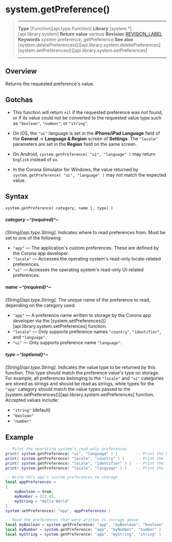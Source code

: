 # system.getPreference()

> --------------------- ------------------------------------------------------------------------------------------
> __Type__              [Function][api.type.Function]
> __Library__           [system.*][api.library.system]
> __Return value__      various
> __Revision__          [REVISION_LABEL](REVISION_URL)
> __Keywords__          system preference, getPreference
> __See also__          [system.deletePreferences()][api.library.system.deletePreferences]
>                       [system.setPreferences()][api.library.system.setPreferences]
> --------------------- ------------------------------------------------------------------------------------------


## Overview

Returns the requested preference's value.


## Gotchas

* This function will return `nil` if the requested preference was not found, or if its value could not be converted to the requested value type such as `"boolean"`, `"number"`, or `"string"`.

* On iOS, the `"ui"` language is set in the <nobr>__iPhone/iPad Language__</nobr> field of the __General__ &rarr; <nobr>__Language & Region__</nobr> screen of __Settings__. The `"locale"` parameters are set in the __Region__ field on the same screen.

* On Android, <nobr>`system.getPreference( "ui", "language" )`</nobr> may return `English` instead of `en`.

* In the Corona Simulator for Windows, the value returned by <nobr>`system.getPreference( "ui", "language" )`</nobr> may not match the expected value.


## Syntax

	system.getPreference( category, name [, type] )

##### category ~^(required)^~
_[String][api.type.String]._ Indicates where to read preferences from. Must be set to one of the following:

* `"app"` &mdash; The application's custom preferences. These are defined by the Corona app developer.
* `"locale"` &mdash; Accesses the operating system's <nobr>read-only</nobr> <nobr>locale-related</nobr> preferences.
* `"ui"` &mdash; Accesses the operating system's <nobr>read-only</nobr> <nobr>UI-related</nobr> preferences.

##### name ~^(required)^~
_[String][api.type.String]._ The unique name of the preference to read, depending on the category used:

* `"app"` &mdash; A preference name written to storage by the Corona app developer via the [system.setPreferences()][api.library.system.setPreferences] function.
* `"locale"` &mdash; Only supports preference names `"country"`, `"identifier"`, and `"language"`.
* `"ui"` &mdash; Only supports preference name `"language"`.

##### type ~^(optional)^~
_[String][api.type.String]._ Indicates the value type to be returned by this function. This type should match the preference value's type on storage. For example, all preferences belonging to the `"locale"` and `"ui"` categories are stored as strings and should be read as strings, while types for the `"app"` category should match the value types passed to the [system.setPreferences()][api.library.system.setPreferences] function. Accepted values include:

* `"string"` (default)
* `"boolean"`
* `"number"`


## Example

``````lua
-- Print the operating system's read-only preferences
print( system.getPreference( "ui", "language" ) )        -- Print the UI (device) language, i.e. "en-US"
print( system.getPreference( "locale", "country" ) )     -- Print the locale country, i.e. "US"
print( system.getPreference( "locale", "identifier" ) )  -- Print the locale language identifier, i.e. "en_US"
print( system.getPreference( "locale", "language" ) )    -- Print the locale language code, i.e. "en"

-- Write this app's custom preferences to storage
local appPreferences =
{
	myBoolean = true,
	myNumber = 123.45,
	myString = "Hello World"
}
system.setPreferences( "app", appPreferences )

-- Read the preferences that were written to storage above
local myBoolean = system.getPreference( "app", "myBoolean", "boolean" )
local myNumber = system.getPreference( "app", "myNumber", "number" )
local myString = system.getPreference( "app", "myString", "string" )
``````
